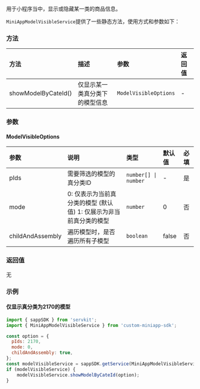 用于小程序当中，显示或隐藏某一类的商品信息。

`MiniAppModelVisibleService`提供了一些静态方法，使用方式和参数如下：

### 方法


| 方法 | 描述 | 参数 | 返回值 |
| :-----| :---- | :---- | :---- |
| showModelByCateId() | 仅显示某一类真分类下的模型信息 | `ModelVisibleOptions` | - |

### 参数

#### ModelVisibleOptions

| 参数 | 说明 | 类型 | 默认值 | 必填 |
| :-----| :---- | :---- | :----| :---- |
| pIds | 需要筛选的模型的真分类ID | `number[] \| number` | - | 是 |
| mode | 0: 仅表示为当前真分类的模型 (默认值) 1: 仅展示为非当前真分类的模型 | `number` | 0 | 否 |
| childAndAssembly | 遍历模型时，是否遍历所有子模型 | `boolean` | false | 否 |

### 返回值

无

### 示例

#### 仅显示真分类为2170的模型

``` js
import { sappSDK } from 'servkit';
import { MiniAppModelVisibleService } from 'custom-miniapp-sdk';

const option = {
  pIds: 2170,
  mode: 0,
  childAndAssembly: true,
};
const modelVisibleService = sappSDK.getService(MiniAppModelVisibleService);
if (modelVisibleService) {
    modelVisibleService.showModelByCateId(option);
}
```